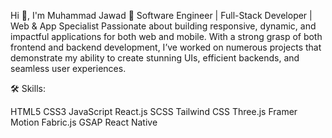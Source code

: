 Hi 👋, I'm Muhammad Jawad
🚀 Software Engineer | Full-Stack Developer | Web & App Specialist
Passionate about building responsive, dynamic, and impactful applications for both web and mobile. With a strong grasp of both frontend and backend development, I’ve worked on numerous projects that demonstrate my ability to create stunning UIs, efficient backends, and seamless user experiences.



🛠 Skills:

HTML5 CSS3 JavaScript React.js SCSS Tailwind CSS Three.js Framer Motion Fabric.js GSAP React Native

